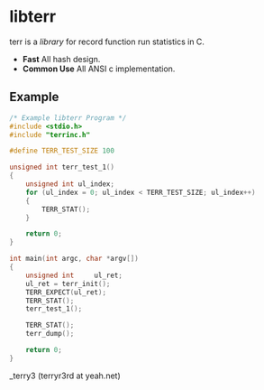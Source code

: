 libterr
========

terr is a _library_ for record function run statistics in C.

* __Fast__ All hash design.
* __Common Use__ All ANSI c implementation.

Example
-------

```c
/* Example libterr Program */
#include <stdio.h>
#include "terrinc.h"

#define TERR_TEST_SIZE 100

unsigned int terr_test_1()
{
    unsigned int ul_index;
    for (ul_index = 0; ul_index < TERR_TEST_SIZE; ul_index++)
    {
        TERR_STAT();
    }

    return 0;
}

int main(int argc, char *argv[])
{
    unsigned int     ul_ret;
    ul_ret = terr_init();
    TERR_EXPECT(ul_ret);
    TERR_STAT();
    terr_test_1();

    TERR_STAT();
    terr_dump();

    return 0;
}
```

_terry3 (terryr3rd at yeah.net)
